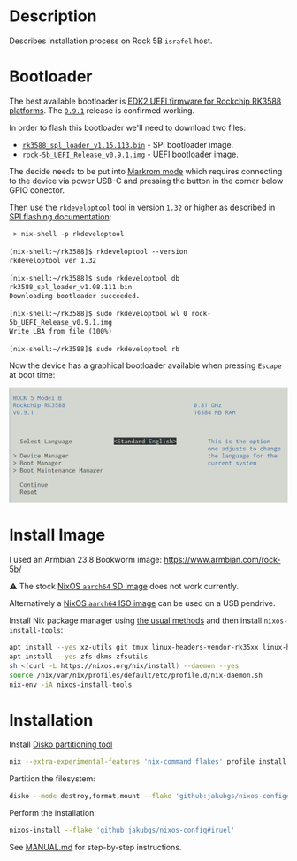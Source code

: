 # Description

Describes installation process on Rock 5B `israfel` host.

# Bootloader

The best available bootloader is [EDK2 UEFI firmware for Rockchip RK3588 platforms](https://github.com/edk2-porting/edk2-rk3588). The [`0.9.1`](https://github.com/edk2-porting/edk2-rk3588/releases/tag/v0.9.1) release is confirmed working.

In order to flash this bootloader we'll need to download two files:

* [`rk3588_spl_loader_v1.15.113.bin`](https://dl.radxa.com/rock5/sw/images/loader/rock-5b/release/rk3588_spl_loader_v1.15.113.bin) - SPI bootloader image.
* [`rock-5b_UEFI_Release_v0.9.1.img`](https://github.com/edk2-porting/edk2-rk3588/releases/download/v0.9.1/rock-5b_UEFI_Release_v0.9.1.img) - UEFI bootloader image.

The decide needs to be put into [Markrom mode](https://wiki.radxa.com/Rock5/install/spi#3.29_Boot_the_board_to_Maskrom_mode) which requires connecting to the device via power USB-C and pressing the button in the corner below GPIO conector.

Then use the [`rkdeveloptool`](https://wiki.radxa.com/Rock5/install/rockchip-flash-tools) tool in version `1.32` or higher as described in [SPI flashing documentation](https://wiki.radxa.com/Rock5/install/spi):
```
 > nix-shell -p rkdeveloptool

[nix-shell:~/rk3588]$ rkdeveloptool --version
rkdeveloptool ver 1.32

[nix-shell:~/rk3588]$ sudo rkdeveloptool db rk3588_spl_loader_v1.08.111.bin
Downloading bootloader succeeded.

[nix-shell:~/rk3588]$ sudo rkdeveloptool wl 0 rock-5b_UEFI_Release_v0.9.1.img
Write LBA from file (100%)

[nix-shell:~/rk3588]$ sudo rkdeveloptool rb
```
Now the device has a graphical bootloader available when pressing `Escape` at boot time:

![Bootloader Menu](./bootloader.png)

# Install Image

I used an Armbian 23.8 Bookworm image: <https://www.armbian.com/rock-5b/>

:warning: The stock [NixOS `aarch64` SD image](https://hydra.nixos.org/job/nixos/release-24.11/nixos.sd_image.aarch64-linux) does not work currently.

Alternatively a [NixOS `aarch64` ISO image](https://hydra.nixos.org/job/nixos/release-24.11/nixos.iso_minimal.aarch64-linux) can be used on a USB pendrive.

Install Nix package manager using [the usual methods](https://nixos.wiki/wiki/Nix_Installation_Guide) and then install `nixos-install-tools`:
```sh
apt install --yes xz-utils git tmux linux-headers-vendor-rk35xx linux-headers-edge-rockchip-rk3588
apt install --yes zfs-dkms zfsutils
sh <(curl -L https://nixos.org/nix/install) --daemon --yes
source /nix/var/nix/profiles/default/etc/profile.d/nix-daemon.sh
nix-env -iA nixos-install-tools
```

# Installation

Install [Disko partitioning tool](https://github.com/nix-community/disko)
```sh
nix --extra-experimental-features 'nix-command flakes' profile install 'github:nix-community/disko/latest'
```
Partition the filesystem:
```sh
disko --mode destroy,format,mount --flake 'github:jakubgs/nixos-config#iruel' --yes-wipe-all-disks
```
Perform the installation:
```sh
nixos-install --flake 'github:jakubgs/nixos-config#iruel'
```

See [MANUAL.md](./MANUAL.md) for step-by-step instructions.
